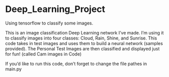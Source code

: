 # Deep_Learning_Project
Using tensorflow to classify some images. 

This is an image classification Deep Learning network I’ve made. 
I’m using it to classify images into four classes: Cloud, Rain, Shine, and Sunrise.
This code takes in test images and uses them to build a neural network (samples provided).
The Personal Test Images are then classified and displayed just for fun! (called Cam images in Code)

If you’d like to run this code, don’t forget to change the file pathes in main.py
